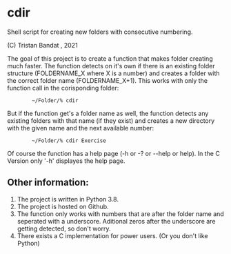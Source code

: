 # cdir
Shell script for creating new folders with consecutive numbering.

(C) Tristan Bandat , 2021

The goal of this project is to create a function that makes folder creating much faster.
The function detects on it's own if there is an existing folder structure 
(FOLDERNAME_X where X is a number) and creates a folder with the correct folder name (FOLDERNAME_X+1).
This works with only the function call in the corisponding folder:

            ~/Folder/% cdir

But if the function get's a folder name as well, the function detects any existing folders with 
that name (if they exist) and creates a new directory with the given name and the next available number:

            ~/Folder/% cdir Exercise

Of course the function has a help page (-h or -? or --help or help).
In the C Version only '-h' displayes the help page.

## Other information:

1) The project is written in Python 3.8.
2) The project is hosted on Github.
4) The function only works with numbers that are after the folder name and seperated 
    with a underscore. Aditional zeros after the underscore are getting detected, so don't worry.
5) There exists a C implementation for power users. (Or you don't like Python)
